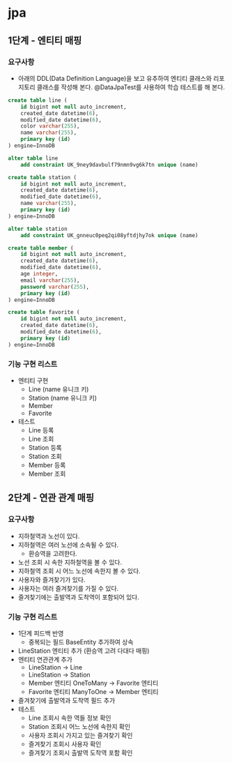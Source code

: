 # jpa

## 1단계 - 엔티티 매핑

### 요구사항
* 아래의 DDL(Data Definition Language)을 보고 유추하여 엔티티 클래스와 리포지토리 클래스를 작성해 본다. @DataJpaTest를 사용하여 학습 테스트를 해 본다.

```sql
create table line (
    id bigint not null auto_increment,
    created_date datetime(6),
    modified_date datetime(6),
    color varchar(255),
    name varchar(255),
    primary key (id)
) engine=InnoDB

alter table line
    add constraint UK_9ney9davbulf79nmn9vg6k7tn unique (name)
```

```sql
create table station (
    id bigint not null auto_increment,
    created_date datetime(6),
    modified_date datetime(6),
    name varchar(255),
    primary key (id)
) engine=InnoDB

alter table station 
    add constraint UK_gnneuc0peq2qi08yftdjhy7ok unique (name)
```

```sql
create table member (
    id bigint not null auto_increment,
    created_date datetime(6),
    modified_date datetime(6),
    age integer,
    email varchar(255),
    password varchar(255),
    primary key (id)
) engine=InnoDB
```

```sql
create table favorite (
    id bigint not null auto_increment,
    created_date datetime(6),
    modified_date datetime(6),
    primary key (id)
) engine=InnoDB
```

### 기능 구현 리스트
* 엔티티 구현
    * Line (name 유니크 키)
    * Station (name 유니크 키)
    * Member
    * Favorite
* 테스트
    * Line 등록
    * Line 조회
    * Station 등록
    * Station 조회
    * Member 등록
    * Member 조회

## 2단계 - 연관 관계 매핑

### 요구사항
* 지하철역과 노선이 있다.
* 지하철역은 여러 노선에 소속될 수 있다.
  * 환승역을 고려한다.
* 노선 조회 시 속한 지하철역을 볼 수 있다.
* 지하철역 조회 시 어느 노선에 속한지 볼 수 있다.
* 사용자와 즐겨찾기가 있다.
* 사용자는 여러 즐겨찾기를 가질 수 있다.
* 즐겨찾기에는 출발역과 도착역이 포함되어 있다.

### 기능 구현 리스트
* 1단계 피드백 반영
  * 중복되는 필드 BaseEntity 추가하여 상속
* LineStation 엔티티 추가 (환승역 고려 다대다 매핑)
* 엔티티 연관관계 추가
  * LineStation -> Line
  * LineStation -> Station 
  * Member 엔티티 OneToMany -> Favorite 엔티티
  * Favorite 엔티티 ManyToOne -> Member 엔티티
* 즐겨찾기에 출발역과 도착역 필드 추가
* 테스트
  * Line 조회시 속한 역들 정보 확인
  * Station 조회시 어느 노선에 속한지 확인
  * 사용자 조회시 가지고 있는 즐겨찾기 확인
  * 즐겨찾기 조회시 사용자 확인
  * 즐겨찾기 조회시 출발역 도착역 포함 확인

